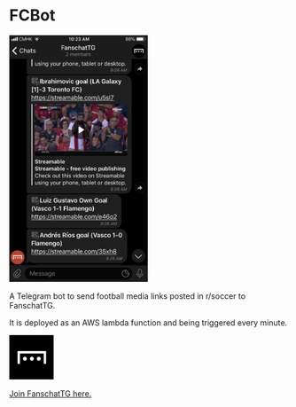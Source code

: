 # FCBot

<img src="./img/fcbot-screenshot.png" width="250" />

A Telegram bot to send football media links posted in r/soccer to FanschatTG.

It is deployed as an AWS lambda function and being triggered every minute.

<img src="./img/fc-logo.png" width="80" />

[Join FanschatTG here.](https://t.me/joinchat/C0Y3pAyrBk4phj7dsXmYnQ)
